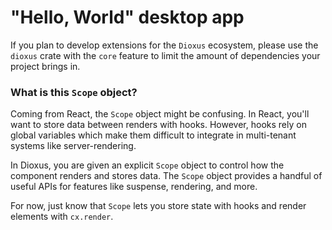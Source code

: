 # "Hello, World" desktop app



If you plan to develop extensions for the `Dioxus` ecosystem, please use the `dioxus` crate with the `core` feature to limit the amount of dependencies your project brings in.


### What is this `Scope` object?

Coming from React, the `Scope` object might be confusing. In React, you'll want to store data between renders with hooks. However, hooks rely on global variables which make them difficult to integrate in multi-tenant systems like server-rendering.

In Dioxus, you are given an explicit `Scope` object to control how the component renders and stores data. The `Scope` object provides a handful of useful APIs for features like suspense, rendering, and more.

For now, just know that `Scope` lets you store state with hooks and render elements with `cx.render`.
